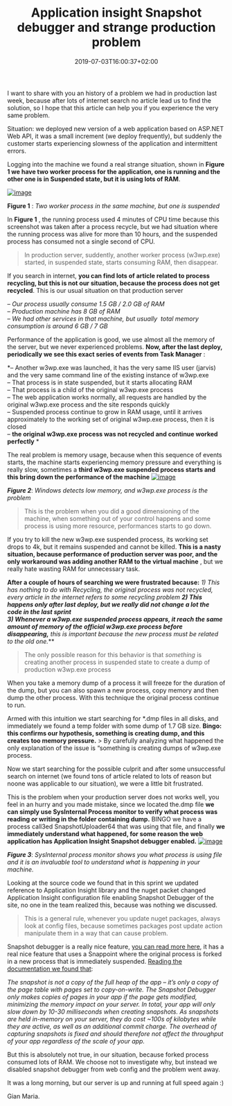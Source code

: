 ﻿---
title: "Application insight Snapshot debugger and strange production problem"
description: ""
date: 2019-07-03T16:00:37+02:00
draft: false
tags: [ApplicationInsights]
categories: [Tools and library]
---
I want to share with you an history of a problem we had in production last week, because after lots of internet search no article lead us to find the solution, so I hope that this article can help you if you experience the very same problem.

Situation: we deployed new version of a web application based on ASP.NET Web API, it was a small increment (we deploy frequently), but suddenly the customer starts experiencing slowness of the application and intermittent errors.

Logging into the machine we found a real strange situation, shown in  **Figure 1 we have two worker process for the application, one is running and the other one is in Suspended state, but it is using lots of RAM**.

[![image](https://www.codewrecks.com/blog/wp-content/uploads/2019/07/image_thumb.png "image")](https://www.codewrecks.com/blog/wp-content/uploads/2019/07/image.png)

 **Figure 1** : *Two worker process in the same machine, but one is suspended*

In  **Figure 1** , the running process used 4 minutes of CPU time because this screenshot was taken after a process recycle, but we had situation where the running process was alive for more than 10 hours, and the suspended process has consumed not a single second of CPU.

> In production server, suddently, another worker process (w3wp.exe) started, in suspended state, starts consuming RAM, then disappear.

If you search in internet, **you can find lots of article related to process recycling, but this is not our situation, because the process does not get recycled**. This is our usual situation on that production server

*– Our process usually consume 1.5 GB / 2.0 GB of RAM  
– Production machine has 8 GB of RAM  
– We had other services in that machine, but usually  total memory consumption is around 6 GB / 7 GB*

Performance of the application is good, we use almost all the memory of the server, but we never experienced problems.  **Now, after the last deploy, periodically we see this exact series of events from Task Manager** :

*– Another w3wp.exe was launched, it has the very same IIS user (jarvis) and the very same command line of the existing instance of w3wp.exe  
– That process is in state suspended, but it starts allocating RAM  
– That process is a child of the original w3wp.exe process  
– The web application works normally, all requests are handled by the original w3wp.exe process and the site responds quickly  
– Suspended process continue to grow in RAM usage, until it arrives approximately to the working set of original w3wp.exe process, then it is closed  
–  **the original w3wp.exe process was not recycled and continue worked perfectly** *

The real problem is memory usage, because when this sequence of events starts, the machine starts experiencing memory pressure and everything is really slow, sometimes a  **third w3wp.exe suspended process starts and this bring down the performance of the machine** [![image](https://www.codewrecks.com/blog/wp-content/uploads/2019/07/image_thumb-1.png "image")](https://www.codewrecks.com/blog/wp-content/uploads/2019/07/image-1.png)

 ***Figure 2***: *Windows detects low memory, and w3wp.exe process is the problem*

> This is the problem when you did a good dimensioning of the machine, when something out of your control happens and some process is using more resource, performances starts to go down.

If you try to kill the new w3wp.exe suspended process, its working set drops to 4k, but it remains suspended and cannot be killed.  **This is a nasty situation, because performance of production server was poor, and the only workaround was adding another RAM to the virtual machine** , but we really hate wasting RAM for unnecessary task.

 **After a couple of hours of searching we were frustrated because:** *1) This has nothing to do with Recycling, the original process was not recycled, every article in the internet refers to some recycling problem **2) This happens only after last deploy, but we really did not change a lot the code in the last sprint  
3) Whenever a w3wp.exe suspended process appears, it reach the same amount of memory of the official w3wp.exe process before disappearing,** this is important because the new process must be related to the old one.***

> The only possible reason for this behavior is that *something* is creating another process in suspended state to create a dump of production w3wp.exe process

When you take a memory dump of a process it will freeze for the duration of the dump, but you can also spawn a new process, copy memory and then dump the other process. With this technique the original process continue to run.

Armed with this intuition we start searching for \*.dmp files in all disks, and immediately we found a temp folder with some dump of 1.7 GB size.  **Bingo: this confirms our hypothesis, something is creating dump, and this creates too memory pressure.** > By carefully analyzing what happened the only explanation of the issue is “something is creating dumps of w3wp.exe process.

Now we start searching for the possible culprit and after some unsuccessful search on internet (we found tons of article related to lots of reason but noone was applicable to our situation), we were a little bit frustrated.

This is the problem when your production server does not works well, you feel in an hurry and you made mistake, since we located the.dmp file **we can simply use SysInternal Process monitor to verify what process was reading or writing in the folder containing dump.** BINGO we have a process call3ed SnapshotUploader64 that was using that file, and finally  **we immediately understand what happened, for some reason the web application has Application Insight Snapshot debugger enabled.** [![image](https://www.codewrecks.com/blog/wp-content/uploads/2019/07/image_thumb-2.png "image")](https://www.codewrecks.com/blog/wp-content/uploads/2019/07/image-2.png)

 ***Figure 3***: *SysInternal process monitor shows you what process is using file and it is an invaluable tool to understand what is happening in your machine.*

Looking at the source code we found that in this sprint we updated reference to Application Insight library and the nuget packet changed Application Insight configuration file enabling Snapshot Debugger of the site, no one in the team realized this, because was nothing we discussed.

> This is a general rule, whenever you update nuget packages, always look at config files, because sometimes packages post update action manipulate them in a way that can cause problem.

Snapshot debugger is a really nice feature, [you can read more here](https://devblogs.microsoft.com/visualstudio/snapshot-debugging-with-visual-studio-2017-now-ready-for-production/), it has a real nice feature that uses a Snappoint where the original process is forked in a new process that is immediately suspended. [Reading the documentation we found that](https://devblogs.microsoft.com/visualstudio/snapshot-debugging-with-visual-studio-2017-now-ready-for-production/):

*The snapshot is not a copy of the full heap of the app – it’s only a copy of the page table with pages set to copy-on-write. The Snapshot Debugger only makes copies of pages in your app if the page gets modified, minimizing the memory impact on your server. In total, your app will only slow down by 10-30 milliseconds when creating snapshots. As snapshots are held in-memory on your server, they do cost ~100s of kilobytes while they are active, as well as an additional commit charge. The overhead of capturing snapshots is fixed and should therefore not affect the throughput of your app regardless of the scale of your app.*

But this is absolutely not true, in our situation, because forked process consumed lots of RAM. We choose not to investigate why, but instead we disabled snapshot debugger from web config and the problem went away.

It was a long morning, but our server is up and running at full speed again :)

Gian Maria.
